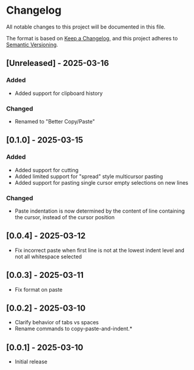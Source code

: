 # Changelog

All notable changes to this project will be documented in this file.

The format is based on [Keep a Changelog](https://keepachangelog.com/en/1.1.0/),
and this project adheres to [Semantic Versioning](https://semver.org/spec/v2.0.0.html).

## [Unreleased] - 2025-03-16

### Added

- Added support for clipboard history

### Changed

- Renamed to "Better Copy/Paste"

## [0.1.0] - 2025-03-15

### Added

- Added support for cutting
- Added limited support for "spread" style multicursor pasting
- Added support for pasting single cursor empty selections on new lines

### Changed

- Paste indentation is now determined by the content of line containing the cursor, instead of the cursor position

## [0.0.4] - 2025-03-12

- Fix incorrect paste when first line is not at the lowest indent level and not all whitespace selected

## [0.0.3] - 2025-03-11

- Fix format on paste

## [0.0.2] - 2025-03-10

- Clarify behavior of tabs vs spaces
- Rename commands to copy-paste-and-indent.*

## [0.0.1] - 2025-03-10

- Initial release
